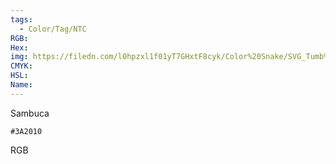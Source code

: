 ```yaml
---
tags:
  - Color/Tag/NTC
RGB:
Hex:
img: https://filedn.com/l0hpzxl1f01yT7GHxtF8cyk/Color%20Snake/SVG_Tumb%20Mass%20No%20Name/3A2010.svg
CMYK:
HSL:
Name:
---
```

Sambuca
```palette
#3A2010
```
RGB
